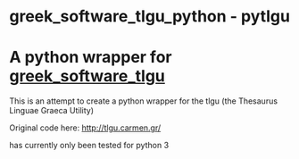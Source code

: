 # greek_software_tlgu_python - pytlgu

A python wrapper for [greek_software_tlgu](https://github.com/cltk/greek_software_tlgu)
=======

This is an attempt to create a python wrapper for the tlgu (the Thesaurus Linguae Graeca Utility)

Original code here: http://tlgu.carmen.gr/

has currently only been tested for python 3
